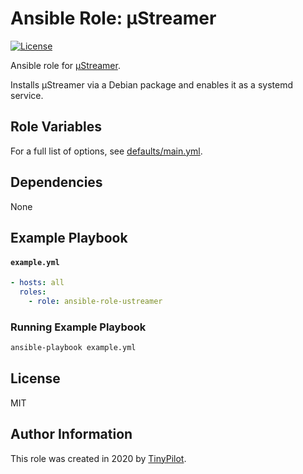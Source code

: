 # Ansible Role: µStreamer

[![License](https://img.shields.io/:license-mit-blue.svg?style=flat-square)](LICENSE)

Ansible role for [µStreamer](https://github.com/tiny-pilot/ustreamer).

Installs µStreamer via a Debian package and enables it as a systemd service.

## Role Variables

For a full list of options, see [defaults/main.yml](defaults/main.yml).

## Dependencies

None

## Example Playbook

#### `example.yml`

```yaml
- hosts: all
  roles:
    - role: ansible-role-ustreamer
```

### Running Example Playbook

```bash
ansible-playbook example.yml
```

## License

MIT

## Author Information

This role was created in 2020 by [TinyPilot](https://tinypilotkvm.com).
